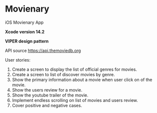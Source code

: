 # Movienary
iOS Movienary App

**Xcode version 14.2**

**VIPER design pattern**


API source https://api.themoviedb.org

User stories:
1. Create a screen to display the list of official genres for movies.
2. Create a screen to list of discover movies by genre.
3. Show the primary information about a movie when user click on of the movie.
4. Show the users review for a movie.
5. Show the youtube trailer of the movie.
6. Implement endless scrolling on list of movies and users review.
7. Cover positive and negative cases.

